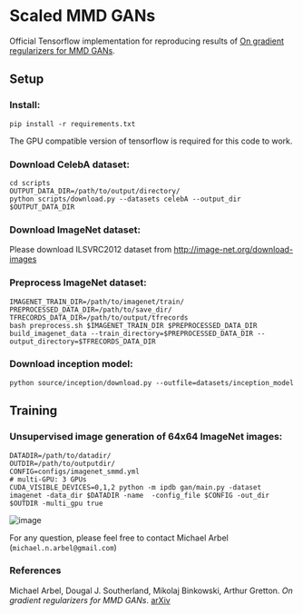 [//]: <links>
[smmd]: https://arxiv.org/abs/

# Scaled MMD GANs


Official Tensorflow implementation for reproducing results of [On gradient regularizers for MMD GANs][smmd].


## Setup
### Install:

`pip install -r requirements.txt`

The GPU compatible version of tensorflow is required for this code to work.


### Download CelebA dataset:

```
cd scripts
OUTPUT_DATA_DIR=/path/to/output/directory/
python scripts/download.py --datasets celebA --output_dir $OUTPUT_DATA_DIR
```

### Download ImageNet dataset:
Please download ILSVRC2012 dataset from http://image-net.org/download-images

### Preprocess ImageNet dataset:
```
IMAGENET_TRAIN_DIR=/path/to/imagenet/train/ 
PREPROCESSED_DATA_DIR=/path/to/save_dir/
TFRECORDS_DATA_DIR=/path/to/output/tfrecords 
bash preprocess.sh $IMAGENET_TRAIN_DIR $PREPROCESSED_DATA_DIR
build_imagenet_data --train_directory=$PREPROCESSED_DATA_DIR --output_directory=$TFRECORDS_DATA_DIR
```

### Download inception model: 

`python source/inception/download.py --outfile=datasets/inception_model`


## Training


### Unsupervised image generation of 64x64 ImageNet images:
```
DATADIR=/path/to/datadir/
OUTDIR=/path/to/outputdir/
CONFIG=configs/imagenet_smmd.yml
# multi-GPU: 3 GPUs
CUDA_VISIBLE_DEVICES=0,1,2 python -m ipdb gan/main.py -dataset imagenet -data_dir $DATADIR -name  -config_file $CONFIG -out_dir $OUTDIR -multi_gpu true
```


![image](https://github.com/MichaelArbel/Scaled-MMD-GAN/blob/master/samples/imagenet.jpg)

For any question, please feel free to contact Michael Arbel (`michael.n.arbel@gmail.com`)

### References
Michael Arbel, Dougal J. Southerland, Mikolaj Binkowski, Arthur Gretton. *On gradient regularizers for MMD GANs*. [arXiv][smmd]

